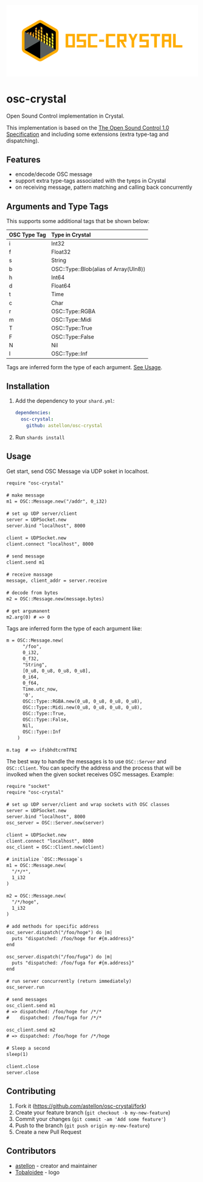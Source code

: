 <p align="center"><img src="/logo/logotype-horizontal.png"></p>

# osc-crystal

Open Sound Control implementation in Crystal.

This implementation is based on the [The Open Sound Control 1.0 Specification](http://opensoundcontrol.org/spec-1_0) and including some extensions (extra type-tag and dispatching).

## Features

- encode/decode OSC message
- support extra type-tags associated with the tyeps in Crystal
- on receiving message, pattern matching and calling back concurrently

## Arguments and Type Tags

This supports some additional tags that be
shown below:

|OSC Type Tag|Type in Crystal                      |
|:-----------|:--------------                      |
|i           |Int32                                |
|f           |Float32                              |
|s           |String                               |
|b           |OSC::Type::Blob(alias of Array(UIn8))|
|h           |Int64                                |
|d           |Float64                              |
|t           |Time                                 |
|c           |Char                                 |
|r           |OSC::Type::RGBA                      |
|m           |OSC::Type::Midi                      |
|T           |OSC::Type::True                      |
|F           |OSC::Type::False                     |
|N           |Nil                                  |
|I           |OSC::Type::Inf                       |

Tags are inferred form the type of each argument. [See Usage](https://github.com/astellon/osc-crystal#usage).

## Installation

1. Add the dependency to your `shard.yml`:

   ```yaml
   dependencies:
     osc-crystal:
       github: astellon/osc-crystal
   ```

2. Run `shards install`

## Usage

Get start, send OSC Message via UDP soket in localhost.

```crystal
require "osc-crystal"

# make message
m1 = OSC::Message.new("/addr", 0_i32)

# set up UDP server/client
server = UDPSocket.new
server.bind "localhost", 8000

client = UDPSocket.new
client.connect "localhost", 8000

# send message
client.send m1

# receive massage
message, client_addr = server.receive

# decode from bytes
m2 = OSC::Message.new(message.bytes)

# get argumanent
m2.arg(0) # => 0
```

Tags are inferred form the type of each argument like:

```crystal
m = OSC::Message.new(
      "/foo",
      0_i32,
      0_f32,
      "String",
      [0_u8, 0_u8, 0_u8, 0_u8],
      0_i64,
      0_f64,
      Time.utc_now,
      '0',
      OSC::Type::RGBA.new(0_u8, 0_u8, 0_u8, 0_u8),
      OSC::Type::Midi.new(0_u8, 0_u8, 0_u8, 0_u8),
      OSC::Type::True,
      OSC::Type::False,
      Nil,
      OSC::Type::Inf
    )

m.tag  # => ifsbhdtcrmTFNI
```

The best way to handle the messages is to use `OSC::Server` and `OSC::Client`. You can specify the address and the process that will be involked when the given socket receives OSC messages. Example:

```crystal
require "socket"
require "osc-crystal"

# set up UDP server/client and wrap sockets with OSC classes
server = UDPSocket.new
server.bind "localhost", 8000
osc_server = OSC::Server.new(server)

client = UDPSocket.new
client.connect "localhost", 8000
osc_client = OSC::Client.new(client)

# initialize `OSC::Message`s
m1 = OSC::Message.new(
  "/*/*",
  1_i32
)

m2 = OSC::Message.new(
  "/*/hoge",
  1_i32
)

# add methods for specific address
osc_server.dispatch("/foo/hoge") do |m|
  puts "dispatched: /foo/hoge for #{m.address}"
end

osc_server.dispatch("/foo/fuga") do |m|
  puts "dispatched: /foo/fuga for #{m.address}"
end

# run server concurrently (return immediately)
osc_server.run

# send messages
osc_client.send m1
# => dispatched: /foo/hoge for /*/*
#    dispatched: /foo/fuga for /*/*

osc_client.send m2
# => dispatched: /foo/hoge for /*/hoge

# Sleep a second
sleep(1)

client.close
server.close
```

## Contributing

1. Fork it (<https://github.com/astellon/osc-crystal/fork>)
2. Create your feature branch (`git checkout -b my-new-feature`)
3. Commit your changes (`git commit -am 'Add some feature'`)
4. Push to the branch (`git push origin my-new-feature`)
5. Create a new Pull Request

## Contributors

- [astellon](https://github.com/astellon) - creator and maintainer
- [Tobaloidee](https://github.com/Tobaloidee) - logo
